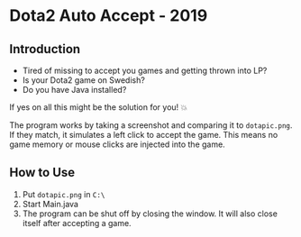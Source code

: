# Dota2 Auto Accept - 2019

## Introduction
+ Tired of missing to accept you games and getting 
thrown into LP? 
+ Is your Dota2 game on Swedish?
+ Do you have Java installed?

If yes on all this might be the solution for you! 💥

The program works by taking a screenshot and comparing it to `dotapic.png`. If they match, it simulates a left click to accept the game. This means no game memory or mouse clicks are injected into the game.

## How to Use

1. Put `dotapic.png` in `C:\`
2. Start Main.java
3. The program can be shut off by closing the window. It will also close itself after accepting a game.
